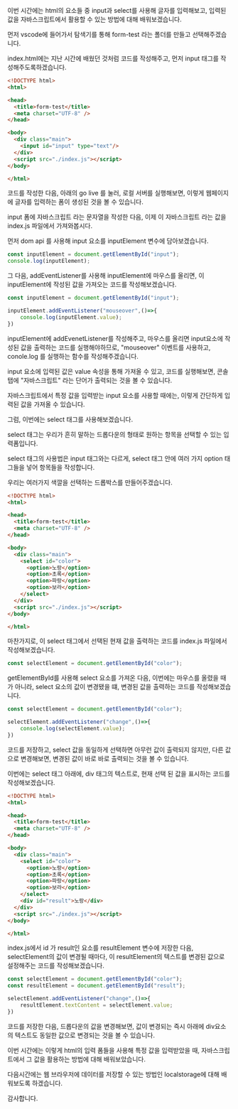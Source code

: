 이번 시간에는 html의 요소들 중 input과 select를 사용해 글자를 입력해보고, 입력된 값을 자바스크립트에서 활용할 수 있는 방법에 대해 배워보겠습니다.

먼저 vscode에 들어가서 탐색기를 통해 form-test 라는 폴더를 만들고 선택해주겠습니다.

index.html에는 지난 시간에 배웠던 것처럼 코드를 작성해주고, 먼저 input 태그를 작성해주도록하겠습니다.

```html
<!DOCTYPE html>
<html>

<head>
  <title>form-test</title>
  <meta charset="UTF-8" />
</head>

<body>
  <div class="main">
    <input id="input" type="text"/>
  </div>
  <script src="./index.js"></script>
</body>

</html>
```

코드를 작성한 다음, 아래의 go live 를 눌러, 로컬 서버를 실행해보면, 이렇게 웹페이지에 글자를 입력하는 폼이 생성된 것을 볼 수 있습니다.

input 폼에 자바스크립트 라는 문자열을 작성한 다음, 이제 이 자바스크립트 라는 값을 index.js 파일에서 가져와봅시다.

먼저 dom api 를 사용해 input 요소를 inputElement 변수에 담아보겠습니다.

```js
const inputElement = document.getElementById("input");
console.log(inputElement);
```

그 다음, addEventListener를 사용해 inputElement에 마우스를 올리면, 이 inputElement에 작성된 값을 가져오는 코드를 작성해보겠습니다.

```js
const inputElement = document.getElementById("input");

inputElement.addEventListener("mouseover",()=>{
    console.log(inputElement.value);
})
```

inputElement에 addEvenetListener를 작성해주고, 마우스를 올리면 input요소에 작성된 값을 출력하는 코드를 실행해야하므로, "mouseover" 이벤트를 사용하고, conole.log 를 실행하는 함수를 작성해주겠습니다.

input 요소에 입력된 값은 value 속성을 통해 가져올 수 있고, 코드를 실행해보면, 콘솔탭에 "자바스크립트" 라는 단어가 출력되는 것을 볼 수 있습니다.

자바스크립트에서 특정 값을 입력받는 input 요소를 사용할 때에는, 이렇게 간단하게 입력된 값을 가져올 수 있습니다.

그럼, 이번에는 select 태그를 사용해보겠습니다.

select 태그는 우리가 흔히 말하는 드롭다운의 형태로 원하는 항목을 선택할 수 있는 입력폼입니다.

select 태그의 사용법은 input 태그와는 다르게, select 태그 안에 여러 가지 option 태그들을 넣어 항목들을 작성합니다. 

우리는 여러가지 색깔을 선택하는 드롭박스를 만들어주겠습니다.

```html
<!DOCTYPE html>
<html>

<head>
  <title>form-test</title>
  <meta charset="UTF-8" />
</head>

<body>
  <div class="main">
    <select id="color">
      <option>노랑</option>
      <option>초록</option>
      <option>파랑</option>
      <option>보라</option>
    </select>
  </div>
  <script src="./index.js"></script>
</body>

</html>
```

마찬가지로, 이 select 태그에서 선택된 현재 값을 출력하는 코드를 index.js 파일에서 작성해보겠습니다.

```js
const selectElement = document.getElementById("color");
```

getElementById를 사용해 select 요소를 가져온 다음, 이번에는 마우스를 올렸을 때 가 아니라, select 요소의 값이 변경됐을 떄, 변경된 값을 출력하는 코드를 작성해보겠습니다.

```js
const selectElement = document.getElementById("color");

selectElement.addEventListener("change",()=>{
    console.log(selectElement.value);
})
```

코드를 저장하고, select 값을 동일하게 선택하면 아무런 값이 출력되지 않지만, 다른 값으로 변경해보면, 변경된 값이 바로 바로 출력되는 것을 볼 수 있습니다.

이번에는 select 태그 아래에, div 태그의 텍스트로, 현재 선택 된 값을 표시하는 코드를 작성해보겠습니다.

```html
<!DOCTYPE html>
<html>

<head>
  <title>form-test</title>
  <meta charset="UTF-8" />
</head>

<body>
  <div class="main">
    <select id="color">
      <option>노랑</option>
      <option>초록</option>
      <option>파랑</option>
      <option>보라</option>
    </select>
    <div id="result">노랑</div>
  </div>
  <script src="./index.js"></script>
</body>

</html>
```

index.js에서 id 가 result인 요소를 resultElement 변수에 저장한 다음, selectElement의 값이 변경될 때마다, 이 resultElement의 텍스트를 변경된 값으로 설정해주는 코드를 작성해보겠습니다.

```js
const selectElement = document.getElementById("color");
const resultElement = document.getElementById("result");

selectElement.addEventListener("change",()=>{
    resultElement.textContent = selectElement.value;
})
```

코드를 저장한 다음, 드롭다운의 값을 변경해보면, 값이 변경되는 즉시 아래에 div요소의 텍스트도 동일한 값으로 변경되는 것을 볼 수 있습니다.

이번 시간에는 이렇게 html의 입력 폼들을 사용해 특정 값을 입력받았을 때, 자바스크립트에서 그 값을 활용하는 방법에 대해 배워보았습니다.

다음시간에는 웹 브라우저에 데이터를 저장할 수 있는 방법인 localstorage에 대해 배워보도록 하겠습니다.

감사합니다.